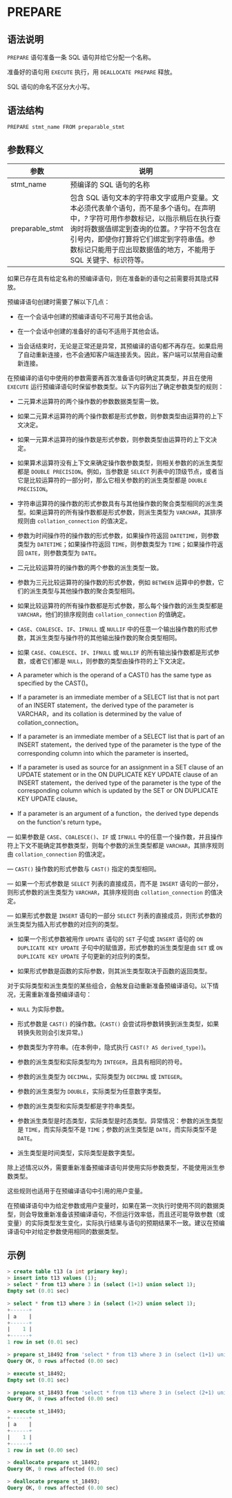 # **PREPARE**

## **语法说明**

`PREPARE` 语句准备一条 SQL 语句并给它分配一个名称。

准备好的语句用 `EXECUTE` 执行，用 `DEALLOCATE PREPARE` 释放。

SQL 语句的命名不区分大小写。

## **语法结构**

```
PREPARE stmt_name FROM preparable_stmt
```

## **参数释义**

|  参数   | 说明 |
|  ----  | ----  |
|stmt_name | 预编译的 SQL 语句的名称|
|preparable_stmt|包含 SQL 语句文本的字符串文字或用户变量。文本必须代表单个语句，而不是多个语句。在声明中，*?* 字符可用作参数标记，以指示稍后在执行查询时将数据值绑定到查询的位置。*?* 字符不包含在引号内，即使你打算将它们绑定到字符串值。参数标记只能用于应出现数据值的地方，不能用于 SQL 关键字、标识符等。|

如果已存在具有给定名称的预编译语句，则在准备新的语句之前需要将其隐式释放。

预编译语句创建时需要了解以下几点：

- 在一个会话中创建的预编译语句不可用于其他会话。

- 在一个会话中创建的准备好的语句不适用于其他会话。

- 当会话结束时，无论是正常还是异常，其预编译的语句都不再存在。如果启用了自动重新连接，也不会通知客户端连接丢失。因此，客户端可以禁用自动重新连接。

在预编译的语句中使用的参数需要再首次准备语句时确定其类型，并且在使用 `EXECUTE` 运行预编译语句时保留参数类型。以下内容列出了确定参数类型的规则：

- 二元算术运算符的两个操作数的参数数据类型需一致。

- 如果二元算术运算符的两个操作数都是形式参数，则参数类型由运算符的上下文决定。

- 如果一元算术运算符的操作数是形式参数，则参数类型由运算符的上下文决定。

- 如果算术运算符没有上下文来确定操作数参数类型，则相关参数的的派生类型都是 `DOUBLE PRECISION`。例如，当参数是 `SELECT` 列表中的顶级节点，或者当它是比较运算符的一部分时，那么它相关参数的的派生类型都是 `DOUBLE PRECISION`。

- 字符串运算符的操作数的形式参数具有与其他操作数的聚合类型相同的派生类型。如果运算符的所有操作数都是形式参数，则派生类型为 `VARCHAR`，其排序规则由 `collation_connection` 的值决定。

- 参数为时间操作符的操作数的形式参数，如果操作符返回 `DATETIME`，则参数类型为 `DATETIME`；如果操作符返回 `TIME`，则参数类型为 `TIME`；如果操作符返回 `DATE`，则参数类型为 `DATE`。

- 二元比较运算符的操作数的两个参数的派生类型一致。

- 参数为三元比较运算符的操作数的形式参数，例如 `BETWEEN` 运算中的参数，它们的派生类型与其他操作数的聚合类型相同。

- 如果比较运算符的所有操作数都是形式参数，那么每个操作数的派生类型都是 `VARCHAR`，他们的排序规则由 `collation_connection` 的值确定。

- `CASE`、`COALESCE`、`IF`、`IFNULL` 或 `NULLIF` 中的任意一个输出操作数的形式参数，其派生类型与操作符的其他输出操作数的聚合类型相同。

- 如果 `CASE`、`COALESCE`、`IF`、`IFNULL` 或 `NULLIF` 的所有输出操作数都是形式参数，或者它们都是 `NULL`，则参数的类型由操作符的上下文决定。

- A parameter which is the operand of a CAST() has the same type as specified by the CAST()。

- If a parameter is an immediate member of a SELECT list that is not part of an INSERT statement，the derived type of the parameter is VARCHAR，and its collation is determined by the value of collation_connection。

- If a parameter is an immediate member of a SELECT list that is part of an INSERT statement，the derived type of the parameter is the type of the corresponding column into which the parameter is inserted。

- If a parameter is used as source for an assignment in a SET clause of an UPDATE statement or in the ON DUPLICATE KEY UPDATE clause of an INSERT statement，the derived type of the parameter is the type of the corresponding column which is updated by the SET or ON DUPLICATE KEY UPDATE clause。

- If a parameter is an argument of a function，the derived type depends on the function's return type。

— 如果参数是 `CASE`、`COALESCE()`、`IF` 或 `IFNULL` 中的任意一个操作数，并且操作符上下文不能确定其参数类型，则每个参数的派生类型都是 `VARCHAR`，其排序规则由 `collation_connection` 的值决定。

— `CAST()` 操作数的形式参数与 `CAST()` 指定的类型相同。

— 如果一个形式参数是 `SELECT` 列表的直接成员，而不是 `INSERT` 语句的一部分，则形式参数的派生类型为 `VARCHAR`，其排序规则由 `collation_connection` 的值决定。

— 如果形式参数是 `INSERT` 语句的一部分 `SELECT` 列表的直接成员，则形式参数的派生类型为插入形式参数的对应列的类型。

- 如果一个形式参数被用作 `UPDATE` 语句的 `SET` 子句或 `INSERT` 语句的 `ON DUPLICATE KEY UPDATE` 子句中的赋值源，形式参数的派生类型是由 `SET` 或 `ON DUPLICATE KEY UPDATE` 子句更新的对应列的类型。

- 如果形式参数是函数的实际参数，则其派生类型取决于函数的返回类型。

对于实际类型和派生类型的某些组合，会触发自动重新准备预编译语句。以下情况，无需重新准备预编译语句：

- `NULL` 为实际参数。

- 形式参数是 `CAST()` 的操作数。(`CAST()` 会尝试将参数转换到派生类型，如果转换失败则会引发异常。)

- 参数类型为字符串。(在本例中，隐式执行 `CAST(? AS derived_type)`)。

- 参数的派生类型和实际类型均为 `INTEGER`，且具有相同的符号。

- 参数的派生类型为 `DECIMAL`，实际类型为 `DECIMAL` 或 `INTEGER`。

- 参数的派生类型为 `DOUBLE`，实际类型为任意数字类型。

- 参数的派生类型和实际类型都是字符串类型。

- 参数派生类型是时态类型，实际类型是时态类型。异常情况：参数的派生类型是 `TIME`，而实际类型不是 `TIME`；参数的派生类型是 `DATE`，而实际类型不是 `DATE`。

- 派生类型是时间类型，实际类型是数字类型。

除上述情况以外，需要重新准备预编译语句并使用实际参数类型，不能使用派生参数类型。

这些规则也适用于在预编译语句中引用的用户变量。

在预编译语句中为给定参数或用户变量时，如果在第一次执行时使用不同的数据类型，则会导致重新准备该预编译语句，不但运行效率低，而且还可能导致参数（或变量）的实际类型发生变化，实际执行结果与语句的预期结果不一致。建议在预编译语句中对给定参数使用相同的数据类型。

## **示例**

```sql
> create table t13 (a int primary key);
> insert into t13 values (1);
> select * from t13 where 3 in (select (1+1) union select 1);
Empty set (0.01 sec)

> select * from t13 where 3 in (select (1+2) union select 1);
+------+
| a    |
+------+
|    1 |
+------+
1 row in set (0.01 sec)

> prepare st_18492 from 'select * from t13 where 3 in (select (1+1) union select 1)';
Query OK, 0 rows affected (0.00 sec)

> execute st_18492;
Empty set (0.01 sec)

> prepare st_18493 from 'select * from t13 where 3 in (select (2+1) union select 1)';
Query OK, 0 rows affected (0.00 sec)

> execute st_18493;
+------+
| a    |
+------+
|    1 |
+------+
1 row in set (0.00 sec)

> deallocate prepare st_18492;
Query OK, 0 rows affected (0.00 sec)

> deallocate prepare st_18493;
Query OK, 0 rows affected (0.00 sec)
```
